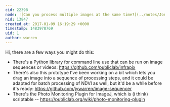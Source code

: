 ```yaml
---
cid: 22398
node: ![Can you process multiple images at the same time?](../notes/JonathanM32/01-09-2017/can-you-process-multiple-images-at-the-same-time)
nid: 13847
created_at: 2017-01-09 16:19:29 +0000
timestamp: 1483978769
uid: 1
author: warren
---
```


Hi, there are a few ways you might do this:

* There's a Python library for command line use that can be run on image sequences or videos: https://github.com/publiclab/infrapix 
* There's also this prototype I've been working on a bit which lets you drag an image into a sequence of processing steps, and it could be adapted for batch processing of NDVI as well, but it'd be a while before it's ready: https://github.com/jywarren/image-sequencer
* There's the Photo Monitoring Plugin for ImageJ, which is (i think) scriptable -- https://publiclab.org/wiki/photo-monitoring-plugin